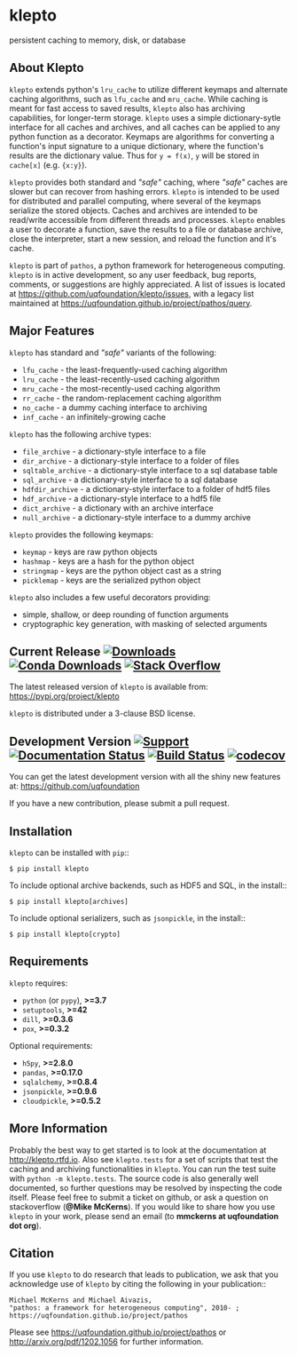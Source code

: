 klepto
====
persistent caching to memory, disk, or database

About Klepto
------------
``klepto`` extends python's ``lru_cache`` to utilize different keymaps and
alternate caching algorithms, such as ``lfu_cache`` and ``mru_cache``.
While caching is meant for fast access to saved results, ``klepto`` also
has archiving capabilities, for longer-term storage. ``klepto`` uses a
simple dictionary-sytle interface for all caches and archives, and all
caches can be applied to any python function as a decorator. Keymaps
are algorithms for converting a function's input signature to a unique
dictionary, where the function's results are the dictionary value.
Thus for ``y = f(x)``, ``y`` will be stored in ``cache[x]`` (e.g. ``{x:y}``).

``klepto`` provides both standard and *"safe"* caching, where *"safe"* caches
are slower but can recover from hashing errors. ``klepto`` is intended
to be used for distributed and parallel computing, where several of
the keymaps serialize the stored objects. Caches and archives are
intended to be read/write accessible from different threads and
processes. ``klepto`` enables a user to decorate a function, save the
results to a file or database archive, close the interpreter,
start a new session, and reload the function and it's cache.

``klepto`` is part of ``pathos``, a python framework for heterogeneous computing.
``klepto`` is in active development, so any user feedback, bug reports, comments,
or suggestions are highly appreciated.  A list of issues is located at https://github.com/uqfoundation/klepto/issues, with a legacy list maintained at https://uqfoundation.github.io/project/pathos/query.


Major Features
--------------
``klepto`` has standard and *"safe"* variants of the following:

* ``lfu_cache`` - the least-frequently-used caching algorithm
* ``lru_cache`` - the least-recently-used caching algorithm
* ``mru_cache`` - the most-recently-used caching algorithm
* ``rr_cache`` - the random-replacement caching algorithm
* ``no_cache`` - a dummy caching interface to archiving
* ``inf_cache`` - an infinitely-growing cache

``klepto`` has the following archive types:

* ``file_archive`` - a dictionary-style interface to a file
* ``dir_archive`` - a dictionary-style interface to a folder of files
* ``sqltable_archive`` - a dictionary-style interface to a sql database table
* ``sql_archive`` - a dictionary-style interface to a sql database
* ``hdfdir_archive`` - a dictionary-style interface to a folder of hdf5 files
* ``hdf_archive`` - a dictionary-style interface to a hdf5 file
* ``dict_archive`` - a dictionary with an archive interface
* ``null_archive`` - a dictionary-style interface to a dummy archive 

``klepto`` provides the following keymaps:

* ``keymap`` - keys are raw python objects
* ``hashmap`` - keys are a hash for the python object
* ``stringmap`` - keys are the python object cast as a string
* ``picklemap`` - keys are the serialized python object

``klepto`` also includes a few useful decorators providing:

* simple, shallow, or deep rounding of function arguments
* cryptographic key generation, with masking of selected arguments


Current Release
[![Downloads](https://static.pepy.tech/personalized-badge/klepto?period=total&units=international_system&left_color=grey&right_color=blue&left_text=pypi%20downloads)](https://pepy.tech/project/klepto)
[![Conda Downloads](https://img.shields.io/conda/dn/conda-forge/klepto?color=blue&label=conda%20downloads)](https://anaconda.org/conda-forge/klepto)
[![Stack Overflow](https://img.shields.io/badge/stackoverflow-get%20help-black.svg)](https://stackoverflow.com/questions/tagged/klepto)
---------------
The latest released version of ``klepto`` is available from:
    https://pypi.org/project/klepto

``klepto`` is distributed under a 3-clause BSD license.


Development Version
[![Support](https://img.shields.io/badge/support-the%20UQ%20Foundation-purple.svg?style=flat&colorA=grey&colorB=purple)](http://www.uqfoundation.org/pages/donate.html)
[![Documentation Status](https://readthedocs.org/projects/klepto/badge/?version=latest)](https://klepto.readthedocs.io/en/latest/?badge=latest)
[![Build Status](https://travis-ci.com/uqfoundation/klepto.svg?label=build&logo=travis&branch=master)](https://travis-ci.com/github/uqfoundation/klepto)
[![codecov](https://codecov.io/gh/uqfoundation/klepto/branch/master/graph/badge.svg)](https://codecov.io/gh/uqfoundation/klepto)
-------------------
You can get the latest development version with all the shiny new features at:
    https://github.com/uqfoundation

If you have a new contribution, please submit a pull request.


Installation
------------
``klepto`` can be installed with ``pip``::

    $ pip install klepto

To include optional archive backends, such as HDF5 and SQL, in the install::

    $ pip install klepto[archives]

To include optional serializers, such as ``jsonpickle``, in the install::

    $ pip install klepto[crypto]


Requirements
------------
``klepto`` requires:

* ``python`` (or ``pypy``), **>=3.7**
* ``setuptools``, **>=42**
* ``dill``, **>=0.3.6**
* ``pox``, **>=0.3.2**

Optional requirements:

* ``h5py``, **>=2.8.0**
* ``pandas``, **>=0.17.0**
* ``sqlalchemy``, **>=0.8.4**
* ``jsonpickle``, **>=0.9.6**
* ``cloudpickle``, **>=0.5.2**


More Information
----------------
Probably the best way to get started is to look at the documentation at
http://klepto.rtfd.io. Also see ``klepto.tests`` for a set of scripts that
test the caching and archiving functionalities in ``klepto``.
You can run the test suite with ``python -m klepto.tests``.  The
source code is also generally well documented, so further questions may
be resolved by inspecting the code itself. Please feel free to submit
a ticket on github, or ask a question on stackoverflow (**@Mike McKerns**).
If you would like to share how you use ``klepto`` in your work, please send
an email (to **mmckerns at uqfoundation dot org**).


Citation
--------
If you use ``klepto`` to do research that leads to publication, we ask that you
acknowledge use of ``klepto`` by citing the following in your publication::

    Michael McKerns and Michael Aivazis,
    "pathos: a framework for heterogeneous computing", 2010- ;
    https://uqfoundation.github.io/project/pathos

Please see https://uqfoundation.github.io/project/pathos or
http://arxiv.org/pdf/1202.1056 for further information.

